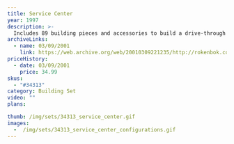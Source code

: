 ```yaml
---
title: Service Center
year: 1997
description: >-
  Includes 89 building pieces and accessories to build a drive-through Service Center and other single or 2-story buildings. Building pieces include beams, blocks, wall sections, windows, peaked roofs, a Rokenbok construction man and more.
archiveLinks:
  - name: 03/09/2001
    link: https://web.archive.org/web/20010309221235/http://rokenbok.com/catalog/pd_bs_service.html
priceHistory:
  - date: 03/09/2001
    price: 34.99
skus:
  - "#34313"
category: Building Set
video: ""
plans:

thumb: /img/sets/34313_service_center.gif
images:
  -  /img/sets/34313_service_center_configurations.gif
---
```

